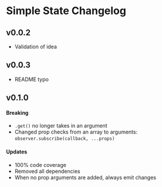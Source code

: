 # Simple State Changelog

## v0.0.2

- Validation of idea

## v0.0.3

- README typo

## v0.1.0

#### Breaking
- `.get()` no longer takes in an argument
- Changed prop checks from an array to arguments: `observer.subscribe(callback, ...props)`

#### Updates

- 100% code coverage
- Removed all dependencies
- When no prop arguments are added, always emit changes